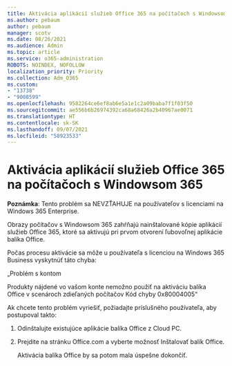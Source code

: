 ```yaml
---
title: Aktivácia aplikácií služieb Office 365 na počítačoch s Windowsom 365
ms.author: pebaum
author: pebaum
manager: scotv
ms.date: 08/26/2021
ms.audience: Admin
ms.topic: article
ms.service: o365-administration
ROBOTS: NOINDEX, NOFOLLOW
localization_priority: Priority
ms.collection: Adm_O365
ms.custom:
- "13738"
- "9008599"
ms.openlocfilehash: 9582264ce6ef8ab6e5a1e1c2a09baba7f1f03f50
ms.sourcegitcommit: ae556b6b26974392ca68a68426a2b40967ae0071
ms.translationtype: HT
ms.contentlocale: sk-SK
ms.lasthandoff: 09/07/2021
ms.locfileid: "58923533"
---
```

# <a name="activating-office-365-applications-on-windows-365-pcs"></a>Aktivácia aplikácií služieb Office 365 na počítačoch s Windowsom 365

**Poznámka**: Tento problém sa NEVZŤAHUJE na používateľov s licenciami na Windows 365 Enterprise.

Obrazy počítačov s Windowsom 365 zahŕňajú nainštalované kópie aplikácií služieb Office 365, ktoré sa aktivujú pri prvom otvorení ľubovoľnej aplikácie balíka Office.

Počas procesu aktivácie sa môže u používateľa s licenciou na Windows 365 Business vyskytnúť táto chyba:

„Problém s kontom

Produkty nájdené vo vašom konte nemožno použiť na aktiváciu balíka Office v scenároch zdieľaných počítačov Kód chyby 0x80004005“

Ak chcete tento problém vyriešiť, požiadajte príslušného používateľa, aby postupoval takto: 

1. Odinštalujte existujúce aplikácie balíka Office z Cloud PC.
1. Prejdite na stránku Office.com a vyberte možnosť Inštalovať balík Office.

    Aktivácia balíka Office by sa potom mala úspešne dokončiť.
